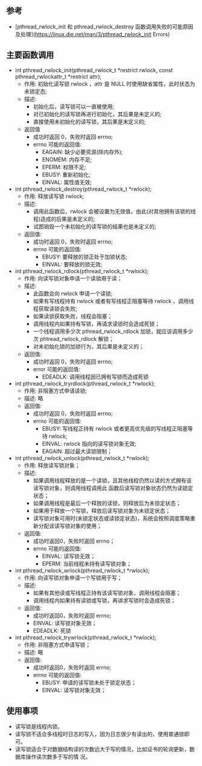 
## 参考
- [pthread_rwlock_init 和 pthread_rwlock_destroy 函数调用失败的可能原因及处理](https://linux.die.net/man/3/pthread_rwlock_init  Errors)

## 主要函数调用
- int pthread_rwlock_init(pthread_rwlock_t *restrict rwlock, const pthread_rwlockattr_t *restrict attr);
    + 作用: 初始化读写锁 rwlock ，attr 是 NULL 时使用缺省属性，此时状态为未锁定态;
    + 描述:
        + 初始化后，读写锁可以一直被使用;
        + 对已初始化的读写锁再进行初始化，其后果是未定义的;
        + 直接使用未初始化的读写锁，其后果是未定义的;
    + 返回值
        + 成功时返回 0，失败时返回 errno;
        + errno 可能的返回值:
            + EAGAIN: 缺少必要资源(除内存外);
            + ENOMEM: 内存不足;
            + EPERM: 权限不足;
            + EBUSY: 重新初始化;
            + EINVAL: 属性值无效;
- int pthread_rwlock_destroy(pthread_rwlock_t *rwlock);
    + 作用: 释放读写锁 rwlock;
    + 描述:
        + 调用此函数后，rwlock 会被设置为无效值，由此(对其他拥有该锁的线程)造成的后果是未定义的;
        + 试图销毁一个未初始化的读写锁的结果也是未定义的;
    + 返回值:
        + 成功时返回 0，失败时返回 errno;
        + errno 可能的返回值:
            + EBUSY: 要释放的锁正处于加锁状态;
            + EINVAL: 要释放的锁无效;
- int pthread_rwlock_rdlock(pthread_rwlock_t *rwlock);
    + 作用: 向读写锁对象申请一个读锁用于读；
    + 描述:
        + 此函数会向 rwlock 申请一个读锁;
        + 如果有写线程持有 rwlock 或者有写线程正阻塞等待 rwlock ，调用线程获取读锁会失败;
        + 如果读锁获取失败，线程会阻塞；
        + 调用线程内如果持有写锁，再请求读锁时会造成死锁；
        + 一个线程调用多少次 pthread_rwlock_rdlock 加锁，就应该调用多少次 phtread_rwlock_rdlock 解锁；
        + 对未初始化锁的加锁行为，其后果是未定义的；
    + 返回值:
        + 成功时返回 0，失败时返回 errno;
        + error 可能的返回值:
            + EDEADLK: 调用线程因已拥有写锁而造成死锁
- int pthread_rwlock_tryrdlock(pthread_rwlock_t *rwlock);
    + 作用: 非阻塞方式申请读锁;
    + 描述: 略
    + 返回值:
        + 成功时返回 0，失败时返回 errno;
        + errno 可能的返回值:
            + EBUSY: 写线程正持有 rwlock 或者更高优先级的写线程正阻塞等待 rwlock;
            + EINVAL: rwlock 指向的读写锁对象无效;
            + EAGAIN: 超过最大读锁限制；
- int pthread_rwlock_unlock(pthread_rwlock_t *rwlock);
    + 作用: 释放读写锁对象；
    + 描述:
        + 如果调用线程释放的是一个读锁，且其他线程仍然以读的方式拥有该读写锁对象，则调用线程调用此
          函数后读写锁对象状态仍然为读锁定状态；
        + 如果调用线程是最后一个释放的读锁，则释放后为未锁定状态；
        + 如果用于释放一个写锁，释放后读写锁对象为未锁定状态；
        + 读写锁对象可用时(未锁定状态或读锁定状态)，系统会按照调度策略重新分配该读写锁对象的使用；
    + 返回值:
        + 成功时返回0，失败时返回 errno；
        + errno 可能的返回值:
            + EINVAL: 读写锁无效；
            + EPERM: 当前线程未持有读写锁对象；
- int pthread_rwlock_wrlock(pthread_rwlock_t *rwlock);
    + 作用: 向读写锁对象申请一个写锁用于写；
    + 描述:
        + 如果有其他读或写线程正持有该读写锁对象，调用线程会阻塞；
        + 调用线程内如果持有读锁或写锁，再讲求写锁时会造成死锁；
    + 返回值:
        + 成功时返回0，失败时返回 errno;
        + EINVAL: 读写锁对象无效；
        + EDEADLK: 死锁
- int pthread_rwlock_trywrlock(pthread_rwlock_t *rwlock);
    + 作用: 非阻塞方式申请写锁；
    + 描述: 略
    + 返回值:
        + 成功时返回0，失败时返回 errno;
        + errno 可能的返回值:
            + EBUSY: 申请的读写锁未处于锁定状态；
            + EINVAL: 读写锁对象无效；

## 使用事项
- 读写锁是线程内锁。
- 读写锁不适合多线程时日志的写入，因为日志很少有读出的，使用普通锁即可。
- 读写锁适合于对数据结构读的次数远大于写的情况，比如证书的轮询更新，数据库操作读次数多于写的情
  况。

